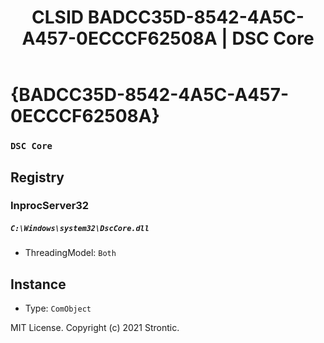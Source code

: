 ﻿---
title: "CLSID BADCC35D-8542-4A5C-A457-0ECCCF62508A | DSC Core"
excerpt: What is COM-Object CLSID BADCC35D-8542-4A5C-A457-0ECCCF62508A?
---

# {BADCC35D-8542-4A5C-A457-0ECCCF62508A}

### `DSC Core`

## Registry


### InprocServer32

##### `C:\Windows\system32\DscCore.dll`
* ThreadingModel: `Both`

## Instance

* Type: `ComObject`

MIT License. Copyright (c) 2021 Strontic.


